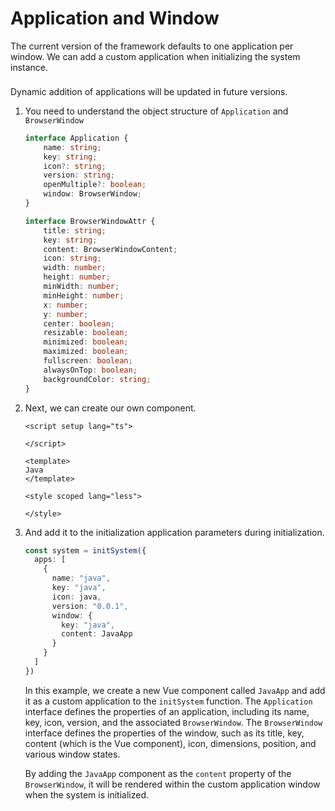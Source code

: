 # Application and Window

The current version of the framework defaults to one application per window. We can add a custom application when initializing the system instance.

<div class="tip custom-block" style="padding-top: 8px">
      Dynamic addition of applications will be updated in future versions.
</div>

1. You need to understand the object structure of `Application` and `BrowserWindow`

    ``` ts
    interface Application {
        name: string;
        key: string;
        icon?: string;
        version: string;
        openMultiple?: boolean;
        window: BrowserWindow;
    }
    ```
    ``` ts
    interface BrowserWindowAttr {
        title: string;
        key: string;
        content: BrowserWindowContent;
        icon: string;
        width: number;
        height: number;
        minWidth: number;
        minHeight: number;
        x: number;
        y: number;
        center: boolean;
        resizable: boolean;
        minimized: boolean;
        maximized: boolean;
        fullscreen: boolean;
        alwaysOnTop: boolean;
        backgroundColor: string;
    }
    ```
2. Next, we can create our own component.

    ``` vue
    <script setup lang="ts">
    
    </script>
    
    <template>
    Java
    </template>
    
    <style scoped lang="less">
    
    </style>
    ```

3. And add it to the initialization application parameters during initialization.

   ``` ts
   const system = initSystem({
     apps: [
       {
         name: "java",
         key: "java",
         icon: java,
         version: "0.0.1",
         window: {
           key: "java",
           content: JavaApp
         }
       }
     ]
   })
   ```
   
   In this example, we create a new Vue component called `JavaApp` and add it as a custom application to the `initSystem` function. The `Application` interface defines the properties of an application, including its name, key, icon, version, and the associated `BrowserWindow`. The `BrowserWindow` interface defines the properties of the window, such as its title, key, content (which is the Vue component), icon, dimensions, position, and various window states.

   By adding the `JavaApp` component as the `content` property of the `BrowserWindow`, it will be rendered within the custom application window when the system is initialized.